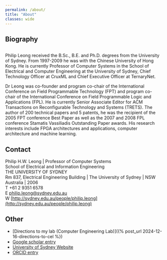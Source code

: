 ```yaml
---
permalink: /about/
title: "About"
classes: wide
---
```


## Biography

<figure style="width: 30%" class="align-right">
  <img src="{{ site.url }}{{ site.baseurl }}/assets/images/phwlphoto-300x225.jpg" alt="">
</figure> 

Philip Leong received the B.Sc., B.E. and Ph.D. degrees from the University of Sydney. From 1997-2009 he was with the Chinese University of Hong Kong. He is currently Professor of Computer Systems in the School of Electrical and Computer Engineering at the University of Sydney, Chief Technology Officer at CruxML and Chief Executive Officer at TernaryNet. 

Dr Leong was co-founder and program co-chair of the International Conference on Field Programmable Technology (FPT) and program co-chair of the International Conference on Field Programmable Logic and Applications (FPL). He is currently Senior Associate Editor for ACM Transactions on Reconfigurable Technology and Systems (TRETS). The author of 200 technical papers and 5 patents, he was the recipient of the 2005 FPT conference Best Paper as well as the 2007 and 2008 FPL conference Stamatis Vassiliadis Outstanding Paper awards. His research interests include FPGA architectures and applications, computer architecture and machine learning.

## Contact

Philip H.W. Leong | Professor of Computer Systems  
School of Electrical and Information Engineering  
THE UNIVERSITY OF SYDNEY   
Rm 837, Electrical Engineering Building | The University of Sydney | NSW  Australia | 2006  
T +61 2 9351 6578  
E  philip.leong@sydney.edu.au  
W  [http://sydney.edu.au/people/philip.leong](http://sydney.edu.au/people/philip.leong)


## Other
 * [Directions to my lab (Computer Engineering Lab)]({% post_url 2024-12-16-directions-to-cel %})
 * [Google scholar entry](https://scholar.google.com.au/citations?user=fTs3gvMAAAAJ&amp)
 * [University of Sydney Website](https://www.sydney.edu.au/engineering/about/our-people/academic-staff/philip-leong.html)
 * [ORCID entry](http://orcid.org/0000-0002-3923-3499)

